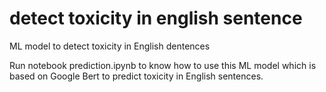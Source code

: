 # detect toxicity in english sentence
 ML model to detect toxicity in English dentences

Run notebook prediction.ipynb to know how to use this ML model which is based on Google Bert to predict toxicity in English sentences.